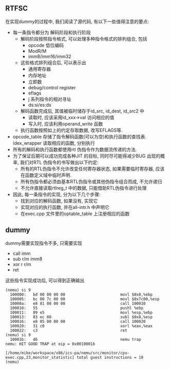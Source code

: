 ## RTFSC
在实现dummy的过程中, 我们阅读了源代码, 有以下一些值得注意的要点:
- 每一条指令都分为 解码阶段和执行阶段
  - 解码阶段按照指令格式, 可以处理多种指令格式的排列组合, 包括
    - opcode 低位编码
    - ModR/M
    - imm8/imm16/imm32
  - 这些格式排列组合后, 可以表示出
    - 通用寄存器
    - 内存地址
    - 立即数
    - debug/control register
    - eflags
    - j 系列指令的相对寻址
    - ds:si/es:ds
  - 解码函数完成后, 其值被临时储存于id_src, id_dest, id_src2 中
    - 读取时, 应该采用id_xxx->val 访问相应的值
    - 写入时, 应该利用operand_write 函数
  - 执行函数按照如上的约定存取数据, 改写EFLAGS等. 
- opcode_table 存储了指令解码函数(可以为空)和执行函数的查找表. idex_wrapper 读取相应的函数, 分别执行
- 所有的解码和执行函数都使用rtl 伪指令作为数据流传递的方法. 
- 为了保证后期可以成功完成各种JIT 的目标, 同时尽可能得减少BUG 出现的概率, 我们对RTL 伪指令的书写做出以下约定: 
  - 所有的RTL伪指令不允许改变任何寄存器状态, 如果需要临时寄存器,
  应该在函数定义域中临时声明. 
  - 所有伪指令都必须由基本RTL伪指令或其他伪指令组合而成, 不允许递归
  - 不允许直接读取rtlreg_t 中的数据, 只能借助RTL伪指令进行处理
- 因此, 每一条指令的实现, 分为以下几个步骤:
  - 找到对应的解码函数, 如果没有, 实现它
  - 实现对应的执行函数, 并在all-intr.h 中声明它
  - 在exec.cpp 文件里的optable_table 上注册相应的函数

## dummy
dummy需要实现指令不多, 只需要实现
- call imm
- sub r/m imm8
- xor r r/m
- ret

这些指令实现成功后, 可以得到正确输出
```
(nemu) si 9
  100000:   bd 00 00 00 00                        movl $0x0,%ebp
  100005:   bc 00 7c 00 00                        movl $0x7c00,%esp
  10000a:   e8 01 00 00 00                        call 100010
  100010:   55                                    pushl %ebp
  100011:   89 e5                                 movl %esp,%ebp
  100013:   83 ec 08                              subl $0x8,%esp
  100016:   e8 05 00 00 00                        call 100020
  100020:   31 c0                                 xorl %eax,%eax
  100022:   c3                                    ret
(nemu) si 9
  10001b:   d6                                    nemu trap
nemu: HIT GOOD TRAP at eip = 0x0010001b

[/home/mike/workspace/x86/ics-pa/nemu/src/monitor/cpu-exec.cpp,23,monitor_statistic] total guest instructions = 10
(nemu)
```
